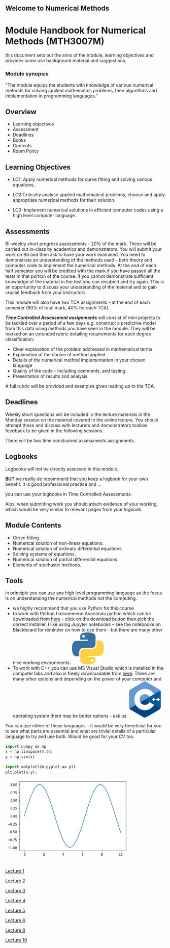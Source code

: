 ## Welcome to Numerical Methods

# Module Handbook for Numerical Methods (MTH3007M)

this document sets out the aims of the module, learning objectives and provides some use background material and suggestions.


### Module synopsis

"The module equips the students with knowledge of various numerical methods for solving applied mathematics problems, their algorithms and implementation in  programming languages."

## Overview

- Learning objectives
- Assessment
- Deadlines
- Books
- Contents
- Room Policy


## Learning Objectives

- LO1: Apply numerical methods for curve fitting and solving various equations.

- LO2:Critically analyse applied mathematical problems, choose and apply appropriate numerical methods for their solution.

- LO3: Implement numerical solutions in efficient computer codes using a high level computer language.


## Assessments

Bi-weekly short progress assessments - 20% of the mark. These will be carried out in-class by academics and demonstrators. You will submit your work on Bb and then ask to have your work examined. You need to demonstrate an understanding of the methods used - both theory and computer code to implement the numerical methods. At the end of each half semester you will be credited with the mark if you have passed all the tests in that portion of the course. If you cannot demonstrate sufficient knowledge of the material in the test you can resubmit and try again. This is an opportunity to discuss your understanding of the material and to gain crucial feedback from your instructors.

This module will also have two TCA assignments - at the end of each semester (80% of total mark, 40% for each TCA).

***Time Controlled Assessment assignments*** will consist of mini projects to be tackled over a period of a few days e.g. construct a predictive model from this data using methods you have seen in the module. They will be marked on an extended rubric detailing requirements for each degree classification:

- Clear explanation of the problem addressed in mathematical terms
- Explanation of the choice of method applied
- Details of the numerical method implementation in your chosen language
- Quality of the code - including comments, and testing.
- Presentation of results and analysis 

A full rubric will be provided and examples given leading up to the TCA.

## Deadlines

Weekly short questions will be included in the lecture materials in the Monday session on the material covered in the online lecture. You should attempt these and discuss with lecturers and demonstrators toallow feedback to be given in the following sessions.

There will be two time constrained assessments assignments.

## Logbooks

Logbooks will not be directly assessed in this module.

**BUT** we reallly do recommend that you keep a logbook for your own benefit. It is good professional practice and ...

you can use your logbooks in Time Controlled Assessments.

Alos, when submitting work you should attach evidence of your working, which would be very similar to relevant pages from your logbook.

## Module Contents 

- Curve fitting. 
- Numerical solution of non-linear equations.
- Numerical solution of ordinary differential equations. 
- Solving systems of equations.
- Numerical solution of partial differential equations.
- Elements of stochastic methods.


## Tools

in principle you can use any high level programming language as the focus is on understanding the numerical methods not the computing.

- we highly recommend that you use Python for this course
- to work with Python I recommend Anaconda python which can be downloaded from [here](https://www.anaconda.com/products/individual) - click on the download button then pick the correct installer. I like using Jupyter notebooks – see the notebooks on Blackboard for reminder on how to use them - but there are many other nice working environments.  <img src='python_logo.png' width=100px>
- To work with C++ you can use MS Visual Studio which is installed in the computer labs and also is freely downloadable from [here](https://visualstudio.microsoft.com/). There are many other options and depending on the power of your computer and operating system there may be better options - ask us. <img src='C++_logo.png' width=100px>

You can use either of these languages – it would be very beneficial for you to see what parts are essential and what are trivial details of a particular language to try and use both. Would be good for your CV too.


```python
import numpy as np
x = np.linspace(0,10)
y = np.sin(x)
```


```python
import matplotlib.pyplot as plt
plt.plot(x,y);
```


![png](output_9_0.png)



```python

```

[Lecture 1](https://mattatlincoln.github.io/teaching/numerical_methods/lecture_1)

[Lecture 2](https://mattatlincoln.github.io/teaching/numerical_methods/lecture_2)

[Lecture 3](https://mattatlincoln.github.io/teaching/numerical_methods/lecture_3)

[Lecture 4](https://mattatlincoln.github.io/Numerical-Methods-2223/lectures/Lecture4.jl.html)

[Lecture 5](https://mattatlincoln.github.io/teaching/numerical_methods/lecture_5)

[Lecture 6](https://mattatlincoln.github.io/teaching/numerical_methods/lecture_7)

[Lecture 8](https://mattatlincoln.github.io/teaching/numerical_methods/lecture_8)

[Lecture 10](https://mattatlincoln.github.io/teaching/numerical_methods/lecture_10)
